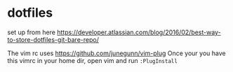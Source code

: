 # dotfiles
set up from here
https://developer.atlassian.com/blog/2016/02/best-way-to-store-dotfiles-git-bare-repo/

The vim rc uses https://github.com/junegunn/vim-plug
Once your you have this vimrc in your home dir, open vim and run `:PlugInstall`
